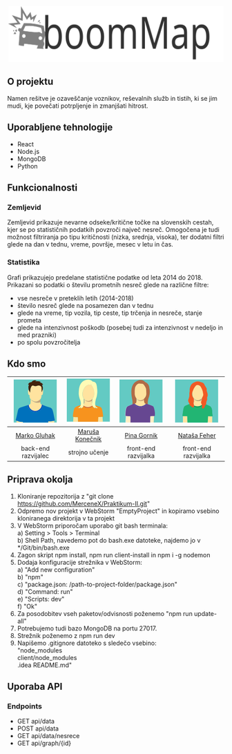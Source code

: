 <p align="center"><img src="client/src/components/design/boomLogo.svg" alt="boomMap" title="boomMap" width="500" height="130"/></p>

## O projektu
Namen rešitve je ozaveščanje voznikov, reševalnih služb in tistih, ki se jim mudi, kje povečati potrpljenje in zmanjšati hitrost. 

## Uporabljene tehnologije 
* React
* Node.js 
* MongoDB
* Python 

## Funkcionalnosti 
### Zemljevid 

Zemljevid prikazuje nevarne odseke/kritične točke na slovenskih cestah, kjer se po statističnih podatkih povzroči največ nesreč. 
Omogočena je tudi možnost filtriranja po tipu kritičnosti (nizka, srednja, visoka), ter dodatni filtri glede na dan v tednu, vreme, površje, mesec v letu in čas. 

### Statistika
Grafi prikazujejo predelane statistične podatke od leta 2014 do 2018. Prikazani so podatki o številu prometnih nesreč glede na različne filtre: 
* vse nesreče v preteklih letih (2014-2018)
* število nesreč glede na posamezen dan v tednu 
* glede na vreme, tip vozila, tip ceste, tip trčenja in nesreče, stanje prometa
* glede na intenzivnost poškodb (posebej tudi za intenzivnost v nedeljo in med prazniki) 
* po spolu povzročitelja

## Kdo smo 
[<img alt="GluhakMarko" src="client/src/components/design/markoG.svg" width="100">](https://github.com/MerceneX) |[<img alt="KonecnikMarusa" src="client/src/components/design/marusaK.svg" width="100">](https://github.com/marusakonecnik) |[<img alt="GornikPina" src="client/src/components/design/pinaG.svg" width="100">](https://github.com/Gornikpina) |[<img alt="FeherNatasa" src="client/src/components/design/natasaF.svg" width="100">](https://github.com/FeherNatasa) 
|:---: |:---: |:---: |:---: |
[Marko Gluhak](https://github.com/MerceneX) |[Maruša Konečnik](https://github.com/marusakonecnik) |[Pina Gornik](https://github.com/Gornikpina) |[Nataša Feher](https://github.com/FeherNatasa) |
|back-end razvijalec|strojno učenje|front-end razvijalka |front-end razvijalka|

## Priprava okolja
1. Kloniranje repozitorija z "git clone https://github.com/MerceneX/Praktikum-II.git"
2. Odpremo nov projekt v WebStorm "EmptyProject" in kopiramo vsebino kloniranega direktorija
v ta projekt
3. V WebStorm priporočam uporabo git bash terminala:    
a) Setting > Tools > Terminal   
b) Shell Path, navedemo pot do bash.exe datoteke, najdemo jo v */Git/bin/bash.exe
4. Zagon skript npm install, npm run client-install in npm i -g nodemon
5. Dodaja konfiguracije strežnika v WebStorm:   
a) "Add new configuration"  
b) "npm"    
c) "package.json: /path-to-project-folder/package.json"     
d) "Command: run"   
e) "Scripts: dev"   
f) "Ok"
6. Za posodobitev vseh paketov/odvisnosti poženemo "npm run update-all"
7. Potrebujemo tudi bazo MongoDB na portu 27017.
8. Strežnik poženemo z npm run dev
9. Napišemo .gitignore datoteko s sledečo vsebino:  
"node_modules   
client/node_modules     
.idea
README.md"

## Uporaba API
### Endpoints
- GET api/data
- POST api/data
- GET api/data/nesrece
- GET api/graph/{id}
